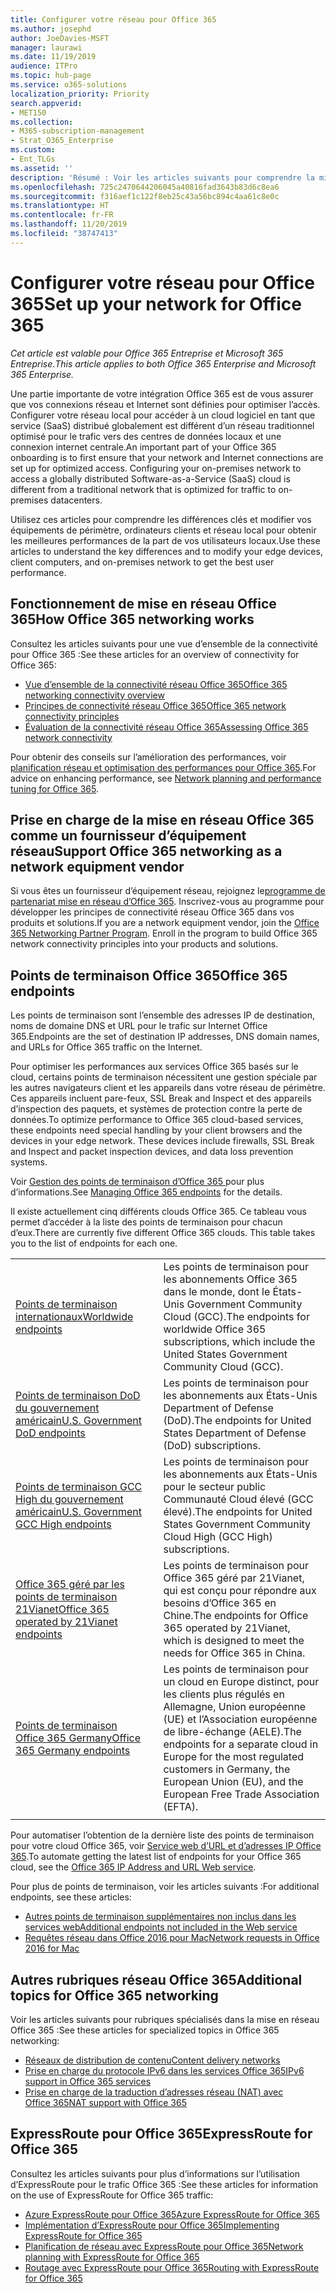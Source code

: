 ```yaml
---
title: Configurer votre réseau pour Office 365
ms.author: josephd
author: JoeDavies-MSFT
manager: laurawi
ms.date: 11/19/2019
audience: ITPro
ms.topic: hub-page
ms.service: o365-solutions
localization_priority: Priority
search.appverid:
- MET150
ms.collection:
- M365-subscription-management
- Strat_O365_Enterprise
ms.custom:
- Ent_TLGs
ms.assetid: ''
description: 'Résumé : Voir les articles suivants pour comprendre la mise en réseau pour Office 365.'
ms.openlocfilehash: 725c2470644206045a40816fad3643b83d6c8ea6
ms.sourcegitcommit: f316aef1c122f8eb25c43a56bc894c4aa61c8e0c
ms.translationtype: HT
ms.contentlocale: fr-FR
ms.lasthandoff: 11/20/2019
ms.locfileid: "38747413"
---
```

# <a name="set-up-your-network-for-office-365"></a><span data-ttu-id="0d145-103">Configurer votre réseau pour Office 365</span><span class="sxs-lookup"><span data-stu-id="0d145-103">Set up your network for Office 365</span></span>

<span data-ttu-id="0d145-104">*Cet article est valable pour Office 365 Entreprise et Microsoft 365 Entreprise*.</span><span class="sxs-lookup"><span data-stu-id="0d145-104">*This article applies to both Office 365 Enterprise and Microsoft 365 Enterprise.*</span></span>

<span data-ttu-id="0d145-p101">Une partie importante de votre intégration Office 365 est de vous assurer que vos connexions réseau et Internet sont définies pour optimiser l’accès. Configurer votre réseau local pour accéder à un cloud logiciel en tant que service (SaaS) distribué globalement est différent d’un réseau traditionnel optimisé pour le trafic vers des centres de données locaux et une connexion internet centrale.</span><span class="sxs-lookup"><span data-stu-id="0d145-p101">An important part of your Office 365 onboarding is to first ensure that your network and Internet connections are set up for optimized access. Configuring your on-premises network to access a globally distributed Software-as-a-Service (SaaS) cloud is different from a traditional network that is optimized for traffic to on-premises datacenters.</span></span> 

<span data-ttu-id="0d145-107">Utilisez ces articles pour comprendre les différences clés et modifier vos équipements de périmètre, ordinateurs clients et réseau local pour obtenir les meilleures performances de la part de vos utilisateurs locaux.</span><span class="sxs-lookup"><span data-stu-id="0d145-107">Use these articles to understand the key differences and to modify your  edge devices, client computers, and on-premises network to get the best user performance.</span></span>

## <a name="how-office-365-networking-works"></a><span data-ttu-id="0d145-108">Fonctionnement de mise en réseau Office 365</span><span class="sxs-lookup"><span data-stu-id="0d145-108">How Office 365 networking works</span></span>

<span data-ttu-id="0d145-109">Consultez les articles suivants pour une vue d’ensemble de la connectivité pour Office 365 :</span><span class="sxs-lookup"><span data-stu-id="0d145-109">See these articles for an overview of connectivity for Office 365:</span></span>

- [<span data-ttu-id="0d145-110">Vue d’ensemble de la connectivité réseau Office 365</span><span class="sxs-lookup"><span data-stu-id="0d145-110">Office 365 networking connectivity overview</span></span>](office-365-networking-overview.md)
- [<span data-ttu-id="0d145-111">Principes de connectivité réseau Office 365</span><span class="sxs-lookup"><span data-stu-id="0d145-111">Office 365 network connectivity principles</span></span>](office-365-network-connectivity-principles.md)
- [<span data-ttu-id="0d145-112">Évaluation de la connectivité réseau Office 365</span><span class="sxs-lookup"><span data-stu-id="0d145-112">Assessing Office 365 network connectivity</span></span>](assessing-network-connectivity.md)

<span data-ttu-id="0d145-113">Pour obtenir des conseils sur l’amélioration des performances, voir [planification réseau et optimisation des performances pour Office 365](network-planning-and-performance.md).</span><span class="sxs-lookup"><span data-stu-id="0d145-113">For advice on enhancing performance, see [Network planning and performance tuning for Office 365](network-planning-and-performance.md).</span></span>

## <a name="support-office-365-networking-as-a-network-equipment-vendor"></a><span data-ttu-id="0d145-114">Prise en charge de la mise en réseau Office 365 comme un fournisseur d’équipement réseau</span><span class="sxs-lookup"><span data-stu-id="0d145-114">Support Office 365 networking as a network equipment vendor</span></span>

<span data-ttu-id="0d145-p102">Si vous êtes un fournisseur d’équipement réseau, rejoignez le[programme de partenariat mise en réseau d’Office 365](office-365-networking-partner-program.md). Inscrivez-vous au programme pour développer les principes de connectivité réseau Office 365 dans vos produits et solutions.</span><span class="sxs-lookup"><span data-stu-id="0d145-p102">If you are a network equipment vendor, join the [Office 365 Networking Partner Program](office-365-networking-partner-program.md). Enroll in the program to build Office 365 network connectivity principles into your products and solutions.</span></span> 

## <a name="office-365-endpoints"></a><span data-ttu-id="0d145-117">Points de terminaison Office 365</span><span class="sxs-lookup"><span data-stu-id="0d145-117">Office 365 endpoints</span></span>

<span data-ttu-id="0d145-118">Les points de terminaison sont l’ensemble des adresses IP de destination, noms de domaine DNS et URL pour le trafic sur Internet Office 365.</span><span class="sxs-lookup"><span data-stu-id="0d145-118">Endpoints are the set of destination IP addresses, DNS domain names, and URLs for Office 365 traffic on the Internet.</span></span> 

<span data-ttu-id="0d145-p103">Pour optimiser les performances aux services Office 365 basés sur le cloud, certains points de terminaison nécessitent une gestion spéciale par les autres navigateurs client et les appareils dans votre réseau de périmètre. Ces appareils incluent pare-feux, SSL Break and Inspect et des appareils d’inspection des paquets, et systèmes de protection contre la perte de données.</span><span class="sxs-lookup"><span data-stu-id="0d145-p103">To optimize performance to Office 365 cloud-based services, these endpoints need special handling by your client browsers and the devices in your edge network. These devices include firewalls, SSL Break and Inspect and packet inspection devices, and data loss prevention systems.</span></span>

<span data-ttu-id="0d145-121">Voir [Gestion des points de terminaison d’Office 365 ](managing-office-365-endpoints.md) pour plus d’informations.</span><span class="sxs-lookup"><span data-stu-id="0d145-121">See [Managing Office 365 endpoints](managing-office-365-endpoints.md) for the details.</span></span>

<span data-ttu-id="0d145-p104">Il existe actuellement cinq différents clouds Office 365. Ce tableau vous permet d’accéder à la liste des points de terminaison pour chacun d’eux.</span><span class="sxs-lookup"><span data-stu-id="0d145-p104">There are currently five different Office 365 clouds. This table takes you to the list of endpoints for each one.</span></span>

|||
|:-------|:-----|
| [<span data-ttu-id="0d145-124">Points de terminaison internationaux</span><span class="sxs-lookup"><span data-stu-id="0d145-124">Worldwide endpoints</span></span>](urls-and-ip-address-ranges.md) | <span data-ttu-id="0d145-125">Les points de terminaison pour les abonnements Office 365 dans le monde, dont le États-Unis Government Community Cloud (GCC).</span><span class="sxs-lookup"><span data-stu-id="0d145-125">The endpoints for worldwide Office 365 subscriptions, which include the United States Government Community Cloud (GCC).</span></span> |
| [<span data-ttu-id="0d145-126">Points de terminaison DoD du gouvernement américain</span><span class="sxs-lookup"><span data-stu-id="0d145-126">U.S. Government DoD endpoints</span></span>](office-365-u-s-government-dod-endpoints.md) | <span data-ttu-id="0d145-127">Les points de terminaison pour les abonnements aux États-Unis Department of Defense (DoD).</span><span class="sxs-lookup"><span data-stu-id="0d145-127">The endpoints for United States Department of Defense (DoD) subscriptions.</span></span> |
| [<span data-ttu-id="0d145-128">Points de terminaison GCC High du gouvernement américain</span><span class="sxs-lookup"><span data-stu-id="0d145-128">U.S. Government GCC High endpoints</span></span>](office-365-u-s-government-gcc-high-endpoints.md) | <span data-ttu-id="0d145-129">Les points de terminaison pour les abonnements aux États-Unis pour le secteur public Communauté Cloud élevé (GCC élevé).</span><span class="sxs-lookup"><span data-stu-id="0d145-129">The endpoints for United States Government Community Cloud High (GCC High) subscriptions.</span></span> |
| [<span data-ttu-id="0d145-130">Office 365 géré par les points de terminaison 21Vianet</span><span class="sxs-lookup"><span data-stu-id="0d145-130">Office 365 operated by 21Vianet endpoints</span></span>](urls-and-ip-address-ranges-21vianet.md) | <span data-ttu-id="0d145-131">Les points de terminaison pour Office 365 géré par 21Vianet, qui est conçu pour répondre aux besoins d’Office 365 en Chine.</span><span class="sxs-lookup"><span data-stu-id="0d145-131">The endpoints for Office 365 operated by 21Vianet, which is designed to meet the needs for Office 365 in China.</span></span> |
| [<span data-ttu-id="0d145-132">Points de terminaison Office 365 Germany</span><span class="sxs-lookup"><span data-stu-id="0d145-132">Office 365 Germany endpoints</span></span>](office-365-germany-endpoints.md) | <span data-ttu-id="0d145-133">Les points de terminaison pour un cloud en Europe distinct, pour les clients plus régulés en Allemagne, Union européenne (UE) et l’Association européenne de libre-échange (AELE).</span><span class="sxs-lookup"><span data-stu-id="0d145-133">The endpoints for a separate cloud in Europe for the most regulated customers in Germany, the European Union (EU), and the European Free Trade Association (EFTA).</span></span> |
|||

<span data-ttu-id="0d145-134">Pour automatiser l’obtention de la dernière liste des points de terminaison pour votre cloud Office 365, voir [Service web d’URL et d’adresses IP Office 365](office-365-ip-web-service.md).</span><span class="sxs-lookup"><span data-stu-id="0d145-134">To automate getting the latest list of endpoints for your Office 365 cloud, see the [Office 365 IP Address and URL Web service](office-365-ip-web-service.md).</span></span>

<span data-ttu-id="0d145-135">Pour plus de points de terminaison, voir les articles suivants :</span><span class="sxs-lookup"><span data-stu-id="0d145-135">For additional endpoints, see these articles:</span></span>

- [<span data-ttu-id="0d145-136">Autres points de terminaison supplémentaires non inclus dans les services web</span><span class="sxs-lookup"><span data-stu-id="0d145-136">Additional endpoints not included in the Web service</span></span>](additional-office365-ip-addresses-and-urls.md)
- [<span data-ttu-id="0d145-137">Requêtes réseau dans Office 2016 pour Mac</span><span class="sxs-lookup"><span data-stu-id="0d145-137">Network requests in Office 2016 for Mac</span></span>](network-requests-in-office-2016-for-mac.md)


## <a name="additional-topics-for-office-365-networking"></a><span data-ttu-id="0d145-138">Autres rubriques réseau Office 365</span><span class="sxs-lookup"><span data-stu-id="0d145-138">Additional topics for Office 365 networking</span></span>

<span data-ttu-id="0d145-139">Voir les articles suivants pour rubriques spécialisés dans la mise en réseau Office 365 :</span><span class="sxs-lookup"><span data-stu-id="0d145-139">See these articles for specialized topics in Office 365 networking:</span></span>

- [<span data-ttu-id="0d145-140">Réseaux de distribution de contenu</span><span class="sxs-lookup"><span data-stu-id="0d145-140">Content delivery networks</span></span>](content-delivery-networks.md)
- [<span data-ttu-id="0d145-141">Prise en charge du protocole IPv6 dans les services Office 365</span><span class="sxs-lookup"><span data-stu-id="0d145-141">IPv6 support in Office 365 services</span></span>](ipv6-support.md)
- [<span data-ttu-id="0d145-142">Prise en charge de la traduction d’adresses réseau (NAT) avec Office 365</span><span class="sxs-lookup"><span data-stu-id="0d145-142">NAT support with Office 365</span></span>](nat-support-with-office-365.md)

## <a name="expressroute-for-office-365"></a><span data-ttu-id="0d145-143">ExpressRoute pour Office 365</span><span class="sxs-lookup"><span data-stu-id="0d145-143">ExpressRoute for Office 365</span></span>

<span data-ttu-id="0d145-144">Consultez les articles suivants pour plus d’informations sur l’utilisation d’ExpressRoute pour le trafic Office 365 :</span><span class="sxs-lookup"><span data-stu-id="0d145-144">See these articles for information on the use of ExpressRoute for Office 365 traffic:</span></span>

- [<span data-ttu-id="0d145-145">Azure ExpressRoute pour Office 365</span><span class="sxs-lookup"><span data-stu-id="0d145-145">Azure ExpressRoute for Office 365</span></span>](azure-expressroute.md)
- [<span data-ttu-id="0d145-146">Implémentation d’ExpressRoute pour Office 365</span><span class="sxs-lookup"><span data-stu-id="0d145-146">Implementing ExpressRoute for Office 365</span></span>](implementing-expressroute.md)
- [<span data-ttu-id="0d145-147">Planification de réseau avec ExpressRoute pour Office 365</span><span class="sxs-lookup"><span data-stu-id="0d145-147">Network planning with ExpressRoute for Office 365</span></span>](network-planning-with-expressroute.md)
- [<span data-ttu-id="0d145-148">Routage avec ExpressRoute pour Office 365</span><span class="sxs-lookup"><span data-stu-id="0d145-148">Routing with ExpressRoute for Office 365</span></span>](routing-with-expressroute.md)
